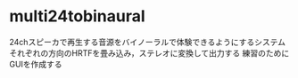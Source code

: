 # multi24tobinaural

24chスピーカで再生する音源をバイノーラルで体験できるようにするシステム
それぞれの方向のHRTFを畳み込み，ステレオに変換して出力する
練習のためにGUIを作成する
